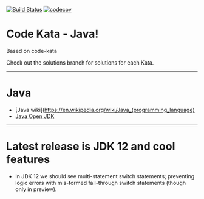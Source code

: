 [![Build Status](https://travis-ci.com/alphafoobar/code-kata-java.svg?branch=master)](https://travis-ci.com/alphafoobar/code-kata-java) [![codecov](https://codecov.io/gh/alphafoobar/code-kata-java/branch/master/graph/badge.svg)](https://codecov.io/gh/alphafoobar/code-kata-java)

# Code Kata - Java! 

Based on code-kata

Check out the solutions branch for solutions for each Kata.

---

# Java

* [Java wiki](https://en.wikipedia.org/wiki/Java_(programming_language)
* [Java Open JDK](https://openjdk.java.net/)

---

# Latest release is JDK 12 and cool features

* In JDK 12 we should see multi-statement switch statements; preventing logic errors with
mis-formed fall-through switch statements (though only in preview).

